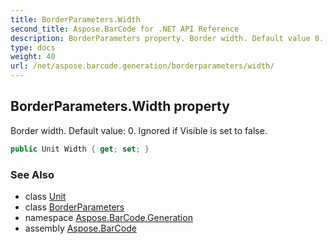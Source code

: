 ```yaml
---
title: BorderParameters.Width
second_title: Aspose.BarCode for .NET API Reference
description: BorderParameters property. Border width. Default value 0. Ignored if Visible is set to false
type: docs
weight: 40
url: /net/aspose.barcode.generation/borderparameters/width/
---
```

## BorderParameters.Width property

Border width. Default value: 0. Ignored if Visible is set to false.

```csharp
public Unit Width { get; set; }
```

### See Also

* class [Unit](../../unit/)
* class [BorderParameters](../)
* namespace [Aspose.BarCode.Generation](../../borderparameters/)
* assembly [Aspose.BarCode](../../../)


